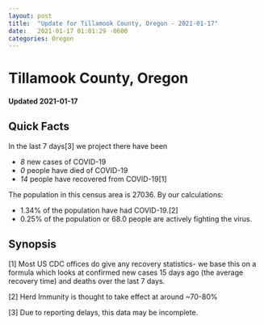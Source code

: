 ```yaml
---
layout: post
title:  "Update for Tillamook County, Oregon - 2021-01-17"
date:   2021-01-17 01:01:29 -0600
categories: Oregon
---
```


# Tillamook County, Oregon
#### Updated 2021-01-17

## Quick Facts

In the last 7 days[3] we project there have been
- *8* new cases of COVID-19
- *0* people have died of COVID-19
- *14* people have recovered from COVID-19[1]

The population in this census area is 27036. By our calculations:
- 1.34% of the population have had COVID-19.[2]
- 0.25% of the population or 68.0 people are actively fighting the virus.

## Synopsis




[1] Most US CDC offices do give any recovery statistics- we base this on a formula which looks at confirmed new cases
15 days ago (the average recovery time) and deaths over the last 7 days.

[2] Herd Immunity is thought to take effect at around ~70-80%

[3] Due to reporting delays, this data may be incomplete.
 
    